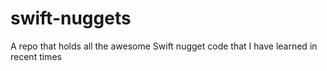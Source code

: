 # swift-nuggets
A repo that holds all the awesome Swift nugget code that I have learned in recent times
